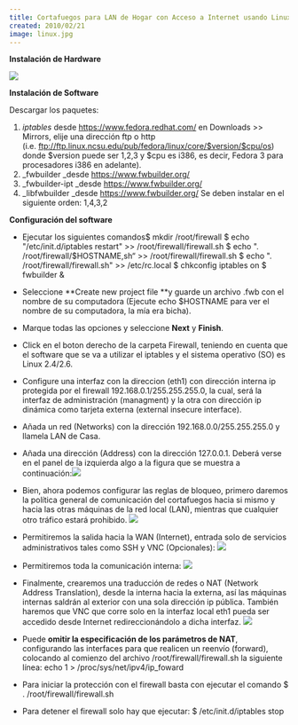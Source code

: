 ```yaml
---
title: Cortafuegos para LAN de Hogar con Acceso a Internet usando Linux Fedora
created: 2010/02/21
image: linux.jpg
---
```


**Instalación de Hardware**

![](/wordpress/wp-content/uploads/2010/02/Firewall_html_m588681cb.png)

**Instalación de Software**

Descargar los paquetes: 

  1. _iptables_ desde <https://www.fedora.redhat.com/> en Downloads >> Mirrors, elije una dirección ftp o http (i.e. <ftp://ftp.linux.ncsu.edu/pub/fedora/linux/core/$version/$cpu/os>) donde $version puede ser 1,2,3 y $cpu es i386, es decir, Fedora 3 para procesadores i386 en adelante).
  2. _fwbuilder _desde <https://www.fwbuilder.org/>
  3. _fwbuilder-ipt _desde <https://www.fwbuilder.org/>
  4. _libfwbuilder _desde <https://www.fwbuilder.org/>
Se deben instalar en el siguiente orden: 1,4,3,2 

**Configuración del software**

  * Ejecutar los siguientes comandos$ mkdir /root/firewall $ echo "/etc/init.d/iptables restart" >> /root/firewall/firewall.sh $ echo ". /root/firewall/$HOSTNAME,sh“ >> /root/firewall/firewall.sh $ echo ". /root/firewall/firewall.sh" >> /etc/rc.local $ chkconfig iptables on $ fwbuilder &
  * Seleccione **Create new project file **y guarde un archivo .fwb con el nombre de su computadora (Ejecute echo $HOSTNAME para ver el nombre de su computadora, la mía era bicha).
  * Marque todas las opciones y seleccione **Next** y **Finish**.
  * Click en el boton derecho de la carpeta Firewall, teniendo en cuenta que el software que se va a utilizar el iptables y el sistema operativo (SO) es Linux 2.4/2.6.
  * Configure una interfaz con la direccion (eth1) con dirección interna ip protegida por el firewall 192.168.0.1/255.255.255.0, la cual, será la interfaz de administración (managment) y la otra con dirección ip dinámica como tarjeta externa (external insecure interface).
  * Añada un red (Networks) con la dirección 192.168.0.0/255.255.255.0 y llamela LAN de Casa.
  * Añada una dirección (Address) con la dirección 127.0.0.1. Deberá verse en el panel de la izquierda algo a la figura que se muestra a continuación:![](/wordpress/wp-content/uploads/2010/02/Firewall_html_504c9af3.jpg)
  * Bien, ahora podemos configurar las reglas de bloqueo, primero daremos la política general de comunicación del cortafuegos hacia si mismo y hacia las otras máquinas de la red local (LAN), mientras que cualquier otro tráfico estará prohibido.
![](/wordpress/wp-content/uploads/2010/02/Firewall_html_m803fda3.jpg)

  * Permitiremos la salida hacia la WAN (Internet), entrada solo de servicios administrativos tales como SSH y VNC (Opcionales):
![](/wordpress/wp-content/uploads/2010/02/Firewall_html_m2dc8e153.jpg)

  * Permitiremos toda la comunicación interna:
![](/wordpress/wp-content/uploads/2010/02/Firewall_html_m1f1f75.jpg)

  * Finalmente, crearemos una traducción de redes o NAT (Network Address Translation), desde la interna hacia la externa, así las máquinas internas saldrán al exterior con una sola dirección ip pública. También haremos que VNC que corre solo en la interfaz local eth1 pueda ser accedido desde Internet redireccionándolo a dicha interfaz.
![](/wordpress/wp-content/uploads/2010/02/Firewall_html_6e680287.0.jpg)

  * Puede **omitir la especificación de los parámetros de NAT**, configurando las interfaces para que realicen un reenvío (forward), colocando al comienzo del archivo /root/firewall/firewall.sh la siguiente línea: echo 1 > /proc/sys/net/ipv4/ip_foward
  * Para iniciar la protección con el firewall basta con ejecutar el comando $ . /root/firewall/firewall.sh
  * Para detener el firewall solo hay que ejecutar: $ /etc/init.d/iptables stop